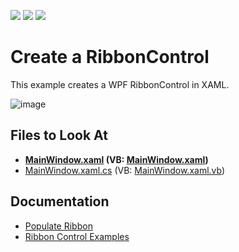<!-- default badges list -->
![](https://img.shields.io/endpoint?url=https://codecentral.devexpress.com/api/v1/VersionRange/128655490/21.1.5%2B)
[![](https://img.shields.io/badge/Open_in_DevExpress_Support_Center-FF7200?style=flat-square&logo=DevExpress&logoColor=white)](https://supportcenter.devexpress.com/ticket/details/E2201)
[![](https://img.shields.io/badge/📖_How_to_use_DevExpress_Examples-e9f6fc?style=flat-square)](https://docs.devexpress.com/GeneralInformation/403183)
<!-- default badges end -->
# Create a RibbonControl

This example creates a WPF RibbonControl in XAML.

![image](https://user-images.githubusercontent.com/12169834/183644462-e4c5f8ff-fa82-4e5c-bf9e-bf31aebc61da.png)

<!-- default file list -->
## Files to Look At

* **[MainWindow.xaml](./CS/RibbonControl_Ex/MainWindow.xaml) (VB: [MainWindow.xaml](./VB/RibbonControl_Ex/MainWindow.xaml))**
* [MainWindow.xaml.cs](./CS/RibbonControl_Ex/MainWindow.xaml.cs) (VB: [MainWindow.xaml.vb](./VB/RibbonControl_Ex/MainWindow.xaml.vb))
<!-- default file list end -->

## Documentation

* [Populate Ribbon](https://docs.devexpress.com/WPF/7983/controls-and-libraries/ribbon-bars-and-menu/ribbon/populating-ribbon)
* [Ribbon Control Examples](https://docs.devexpress.com/WPF/8177/controls-and-libraries/ribbon-bars-and-menu/ribbon/examples)
